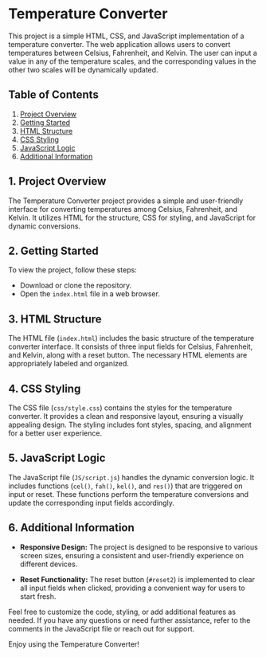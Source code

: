 # Temperature Converter

This project is a simple HTML, CSS, and JavaScript implementation of a temperature converter. The web application allows users to convert temperatures between Celsius, Fahrenheit, and Kelvin. The user can input a value in any of the temperature scales, and the corresponding values in the other two scales will be dynamically updated.

## Table of Contents

1. [Project Overview](#project-overview)
2. [Getting Started](#getting-started)
3. [HTML Structure](#html-structure)
4. [CSS Styling](#css-styling)
5. [JavaScript Logic](#javascript-logic)
6. [Additional Information](#additional-information)

## 1. Project Overview

The Temperature Converter project provides a simple and user-friendly interface for converting temperatures among Celsius, Fahrenheit, and Kelvin. It utilizes HTML for the structure, CSS for styling, and JavaScript for dynamic conversions.

## 2. Getting Started

To view the project, follow these steps:

- Download or clone the repository.
- Open the `index.html` file in a web browser.

## 3. HTML Structure

The HTML file (`index.html`) includes the basic structure of the temperature converter interface. It consists of three input fields for Celsius, Fahrenheit, and Kelvin, along with a reset button. The necessary HTML elements are appropriately labeled and organized.

## 4. CSS Styling

The CSS file (`css/style.css`) contains the styles for the temperature converter. It provides a clean and responsive layout, ensuring a visually appealing design. The styling includes font styles, spacing, and alignment for a better user experience.

## 5. JavaScript Logic

The JavaScript file (`JS/script.js`) handles the dynamic conversion logic. It includes functions (`cel()`, `fah()`, `kel()`, and `res()`) that are triggered on input or reset. These functions perform the temperature conversions and update the corresponding input fields accordingly.

## 6. Additional Information

- **Responsive Design:** The project is designed to be responsive to various screen sizes, ensuring a consistent and user-friendly experience on different devices.

- **Reset Functionality:** The reset button (`#reset2`) is implemented to clear all input fields when clicked, providing a convenient way for users to start fresh.

Feel free to customize the code, styling, or add additional features as needed. If you have any questions or need further assistance, refer to the comments in the JavaScript file or reach out for support.

Enjoy using the Temperature Converter!
